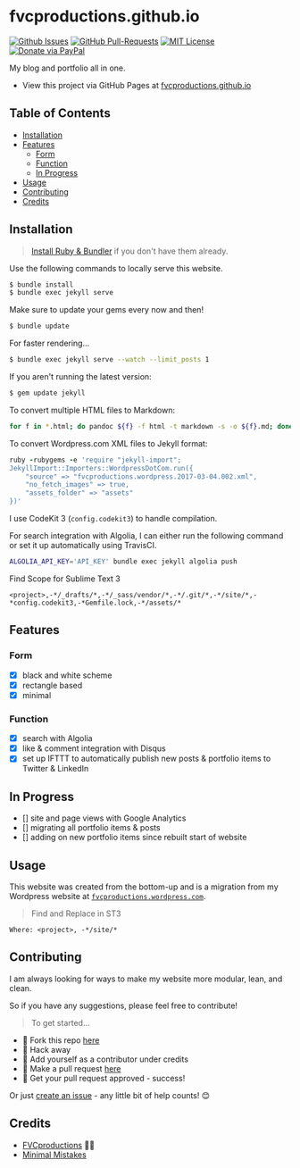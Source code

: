 # fvcproductions.github.io

[![Github Issues](https://img.shields.io/github/issues/fvcproductions/fvcproductions.github.io.svg?style=flat-square)](https://github.com/fvcproductions/fvcproductions.github.io/issues) [![GitHub  Pull-Requests](https://img.shields.io/github/issues-pr/fvcproductions/fvcproductions.github.io.svg?style=flat-square)](https://github.com/fvcproductions/fvcproductions.github.io/pulls) [![MIT License](http://img.shields.io/:license-mit-blue.svg?style=flat-square)](http://badges.mit-license.org) [![Donate via PayPal](https://img.shields.io/badge/Donate-PayPal-blue.svg?style=flat-square)](http://paypal.me/fvcproductions)

My blog and portfolio all in one.

- View this project via GitHub Pages at [fvcproductions.github.io](http://fvcproductions.github.io)

## Table of Contents

- [Installation](#installation)
- [Features](#features)
    + [Form](#form)
    + [Function](#function)
    + [In Progress](#in-progress)
- [Usage](#usage)
- [Contributing](#contributing)
- [Credits](#credits)

## Installation

> [Install Ruby & Bundler](https://help.github.com/articles/setting-up-your-github-pages-site-locally-with-jekyll/) if you don't have them already.

Use the following commands to locally serve this website.

```bash
$ bundle install
$ bundle exec jekyll serve
```

Make sure to update your gems every now and then!

```bash
$ bundle update
```

For faster rendering...

```bash
$ bundle exec jekyll serve --watch --limit_posts 1
```

If you aren't running the latest version:

```bash
$ gem update jekyll
```

To convert multiple HTML files to Markdown:

```bash
for f in *.html; do pandoc ${f} -f html -t markdown -s -o ${f}.md; done
```

To convert Wordpress.com XML files to Jekyll format:

```ruby
ruby -rubygems -e 'require "jekyll-import";
JekyllImport::Importers::WordpressDotCom.run({
    "source" => "fvcproductions.wordpress.2017-03-04.002.xml",
    "no_fetch_images" => true,
    "assets_folder" => "assets"
})'
```

I use CodeKit 3 (`config.codekit3`) to handle compilation.

For search integration with Algolia, I can either run the following command or set it up automatically using TravisCI.

```bash
ALGOLIA_API_KEY='API_KEY' bundle exec jekyll algolia push
```

Find Scope for Sublime Text 3

```
<project>,-*/_drafts/*,-*/_sass/vendor/*,-*/.git/*,-*/site/*,-*config.codekit3,-*Gemfile.lock,-*/assets/*
```

## Features

### Form

- [x] black and white scheme
- [x] rectangle based
- [x] minimal

### Function

- [x] search with Algolia
- [x] like & comment integration with Disqus
- [x] set up IFTTT to automatically publish new posts & portfolio items to Twitter & LinkedIn

## In Progress

- [] site and page views with Google Analytics
- [] migrating all portfolio items & posts
- [] adding on new portfolio items since rebuilt start of website

## Usage

This website was created from the bottom-up and is a migration from my Wordpress website at [`fvcproductions.wordpress.com`](http://fvcproductions.wordpress.com).

> Find and Replace in ST3

```
Where: <project>, -*/site/*
```

## Contributing

I am always looking for ways to make my website more modular, lean, and clean.

So if you have any suggestions, please feel free to contribute!

> To get started...

- 🍴 Fork this repo [here](https://github.com/fvcproductions/fvcproductions.github.io#fork-destination-box)
- 🔨 Hack away
- 👥 Add yourself as a contributor under credits
- 🔧 Make a pull request [here](https://github.com/fvcproductions/fvcproductions.github.io/compare)
- 🎉 Get your pull request approved - success!

Or just [create an issue](https://github.com/fvcproductions/fvcproductions.github.io/issues) - any little bit of help counts! 😊

## Credits

- [FVCproductions](http://fvcproductions.com) 🍓🍫
- [Minimal Mistakes](https://mmistakes.github.io/minimal-mistakes)
